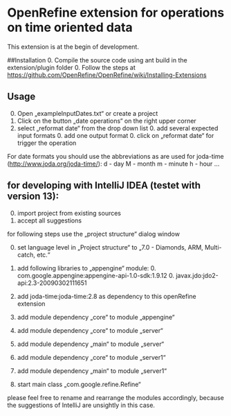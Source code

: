 OpenRefine extension for operations on time oriented data
=================================================================

This extension is at the begin of development.

##Installation
0. Compile the source code using ant build in the extension/plugin folder
0. Follow the steps at https://github.com/OpenRefine/OpenRefine/wiki/Installing-Extensions

## Usage
0. Open „exampleInputDates.txt“ or create a project
0. Click on the button „date operations“ on the right upper corner
  0. select „reformat date“ from the drop down list
  	0. add several expected input formats
  	0. add one output format
	0. click on „reformat date“ for trigger the operation

For date formats you should use the abbreviations as are used for joda-time (http://www.joda.org/joda-time/):
d - day
M - month
m - minute
h - hour
…

## for developing with IntelliJ IDEA (testet with version 13):
0. import project from existing sources
0. accept all suggestions

for following steps use the „project structure“ dialog window

0. set language level in „Project structure“ to „7.0 - Diamonds, ARM, Multi-catch, etc.“
0. add following libraries to „appengine“ module:
	0. com.google.appengine:appengine-api-1.0-sdk:1.9.12
	0. javax.jdo:jdo2-api:2.3-20090302111651

0. add joda-time:joda-time:2.8 as dependency to this openRefine extension
0. add module dependency „core“ to module „appengine“
0. add module dependency „core“ to module „server“
0. add module dependency „main“ to module „server“
0. add module dependency „core“ to module „server1“
0. add module dependency „main“ to module „server1“
0. start main class „com.google.refine.Refine“

please feel free to rename and rearrange the modules accordingly, because the suggestions of IntelliJ are unsightly in this case.
